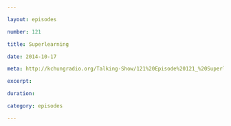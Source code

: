 ```yaml
---

layout: episodes

number: 121

title: Superlearning

date: 2014-10-17

meta: http://kchungradio.org/Talking-Show/121%20Episode%20121_%20Superlearning.mp3

excerpt: 

duration: 

category: episodes

---
```


